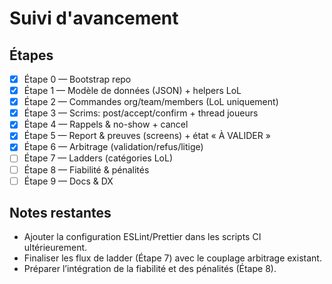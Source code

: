 # Suivi d'avancement

## Étapes

- [x] Étape 0 — Bootstrap repo
- [x] Étape 1 — Modèle de données (JSON) + helpers LoL
- [x] Étape 2 — Commandes org/team/members (LoL uniquement)
- [x] Étape 3 — Scrims: post/accept/confirm + thread joueurs
- [x] Étape 4 — Rappels & no-show + cancel
- [x] Étape 5 — Report & preuves (screens) + état « À VALIDER »
- [x] Étape 6 — Arbitrage (validation/refus/litige)
- [ ] Étape 7 — Ladders (catégories LoL)
- [ ] Étape 8 — Fiabilité & pénalités
- [ ] Étape 9 — Docs & DX

## Notes restantes

- Ajouter la configuration ESLint/Prettier dans les scripts CI ultérieurement.
- Finaliser les flux de ladder (Étape 7) avec le couplage arbitrage existant.
- Préparer l’intégration de la fiabilité et des pénalités (Étape 8).
